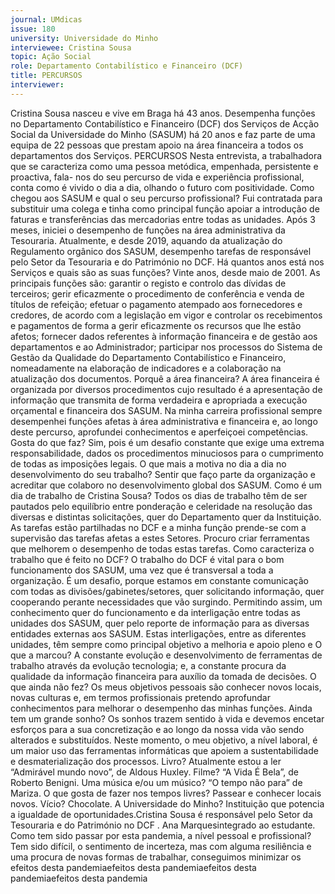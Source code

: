 ```yaml
---
journal: UMdicas 
issue: 180
university: Universidade do Minho
interviewee: Cristina Sousa
topic: Ação Social
role: Departamento Contabilístico e Financeiro (DCF)
title: PERCURSOS
interviewer: 
---
```

Cristina Sousa nasceu e vive em Braga há 43 anos. Desempenha funções no Departamento 
Contabilístico e Financeiro (DCF) dos Serviços de Acção Social da Universidade do Minho 
(SASUM) há 20 anos e faz parte de uma equipa de 22 pessoas que prestam apoio na área financeira 
a todos os departamentos dos Serviços. 
PERCURSOS
Nesta entrevista, a trabalhadora que se 
caracteriza como uma pessoa metódica, 
empenhada, persistente e proactiva, fala-
nos do seu percurso de vida e experiência 
profissional, conta como é vivido o dia a dia, 
olhando o futuro com positividade.
Como chegou aos SASUM e qual o seu 
percurso profissional? 
Fui contratada para substituir uma colega 
e tinha como principal função apoiar a 
introdução de faturas e transferências 
das mercadorias entre todas as unidades. 
Após 3 meses, iniciei o desempenho 
de funções na área administrativa da 
Tesouraria. 
Atualmente, e desde 2019, aquando da 
atualização do Regulamento orgânico 
dos SASUM, desempenho tarefas de 
responsável pelo Setor da Tesouraria e 
do Património no DCF.
Há quantos anos está nos Serviços e quais 
são as suas funções?
Vinte anos, desde maio de 2001.
As principais funções são: garantir o 
registo e controlo das dívidas de terceiros; 
gerir eficazmente o procedimento 
de conferência e venda de títulos de 
refeição; efetuar o pagamento atempado 
aos fornecedores e credores, de acordo 
com a legislação em vigor e controlar 
os recebimentos e pagamentos de 
forma a gerir eficazmente os recursos 
que lhe estão afetos; fornecer dados 
referentes à informação financeira 
e de gestão aos departamentos e ao 
Administrador; participar nos processos 
do Sistema de Gestão da Qualidade do 
Departamento Contabilístico e Financeiro, 
nomeadamente na elaboração de 
indicadores e a colaboração na atualização 
dos documentos.
Porquê a área financeira? 
A área financeira é organizada por 
diversos procedimentos cujo resultado 
é a apresentação de informação que transmita de forma verdadeira e 
apropriada a execução orçamental e 
financeira dos SASUM.
Na minha carreira profissional sempre 
desempenhei funções afetas à área 
administrativa e financeira e, ao longo 
deste percurso, aprofundei conhecimentos 
e aperfeiçoei competências.
Gosta do que faz?
Sim, pois é um desafio constante que 
exige uma extrema responsabilidade, 
dados os procedimentos minuciosos para 
o cumprimento de todas as imposições 
legais. 
O que mais a motiva no dia a dia no 
desenvolvimento do seu trabalho?
Sentir que faço parte da organização 
e acreditar que colaboro no 
desenvolvimento global dos SASUM.
Como é um dia de trabalho de Cristina 
Sousa?
Todos os dias de trabalho têm de ser 
pautados pelo equilíbrio entre ponderação 
e celeridade na resolução das diversas e distintas solicitações, quer do 
Departamento quer da Instituição.
As tarefas estão partilhadas no DCF 
e a minha função prende-se com a 
supervisão das tarefas afetas a estes 
Setores. Procuro criar ferramentas que 
melhorem o desempenho de todas estas 
tarefas.
Como caracteriza o trabalho que é feito 
no DCF?
O trabalho do DCF é vital para o bom 
funcionamento dos SASUM, uma vez que 
é transversal a toda a organização.
É um desafio, porque estamos em 
constante comunicação com todas 
as divisões/gabinetes/setores, quer 
solicitando informação, quer cooperando 
perante necessidades que vão surgindo. 
Permitindo assim, um conhecimento 
quer do funcionamento e da interligação 
entre todas as unidades dos SASUM, 
quer pelo reporte de informação para as 
diversas entidades externas aos SASUM. 
Estas interligações, entre as diferentes 
unidades, têm sempre como principal 
objetivo a melhoria e apoio pleno e O que a marcou?
A constante evolução e desenvolvimento 
de ferramentas de trabalho através da 
evolução tecnologia; e, a constante 
procura da qualidade da informação 
financeira para auxílio da tomada de 
decisões.
O que ainda não fez?
Os meus objetivos pessoais são 
conhecer novos locais, novas culturas 
e, em termos profissionais pretendo 
aprofundar conhecimentos para 
melhorar o desempenho das minhas 
funções.
Ainda tem um grande sonho?
Os sonhos trazem sentido à vida e 
devemos encetar esforços para a sua 
concretização e ao longo da nossa vida 
vão sendo alterados e substituídos. 
Neste momento, o meu objetivo, a 
nível laboral, é um maior uso das 
ferramentas informáticas que apoiem 
a sustentabilidade e desmaterialização 
dos processos.
Livro?
Atualmente estou a ler “Admirável 
mundo novo”, de Aldous Huxley.
Filme?
“A Vida É Bela”, de Roberto Benigni.
Uma música e/ou um músico?
“O tempo não para” de Mariza.
O que gosta de fazer nos tempos livres? 
Passear e conhecer locais novos.
Vício?
Chocolate.
A Universidade do Minho?
Instituição que potencia a igualdade de 
oportunidades.Cristina Sousa é responsável pelo Setor da Tesouraria e do Património no DCF .
Ana Marquesintegrado ao estudante. 
Como tem sido passar por esta pandemia, 
a nível pessoal e profissional?
Tem sido difícil, o sentimento de 
incerteza, mas com alguma resiliência 
e uma procura de novas formas de 
trabalhar, conseguimos minimizar os 
efeitos desta pandemiaefeitos desta pandemiaefeitos desta pandemiaefeitos desta pandemia